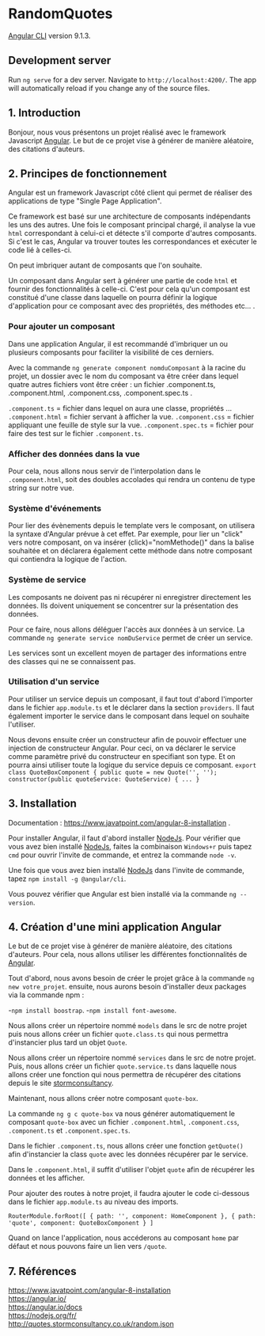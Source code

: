 # RandomQuotes
[Angular CLI](https://github.com/angular/angular-cli) version 9.1.3.
## Development server
Run `ng serve` for a dev server. Navigate to `http://localhost:4200/`. The app will automatically reload if you change any of the source files.

## 1. Introduction

Bonjour, nous vous présentons un projet réalisé avec le framework Javascript [Angular](https://angular.io/). Le but de ce projet vise à générer de manière aléatoire, des citations d'auteurs.

## 2. Principes de fonctionnement

Angular est un framework Javascript côté client qui permet de réaliser des applications de type "Single Page Application". 

Ce framework est basé sur une architecture de composants indépendants les uns des autres. 
Une fois le composant principal chargé, il analyse la vue `html` correspondant à celui-ci et détecte s'il comporte d'autres composants. Si c'est le cas, Angular va trouver toutes les correspondances et exécuter le code lié à celles-ci. 

On peut imbriquer autant de composants que l'on souhaite.

Un composant dans Angular sert à générer une partie de code `html` et fournir des fonctionnalités à celle-ci. C'est pour cela qu'un composant est constitué d'une classe dans laquelle on pourra définir la logique d'application pour ce composant avec des propriétés, des méthodes etc... .

### Pour ajouter un composant

Dans une application Angular, il est recommandé d'imbriquer un ou plusieurs composants pour faciliter la visibilité de ces derniers.

Avec la commande `ng generate component nomduComposant` à la racine du projet, un dossier avec le nom du composant va être créer dans lequel quatre autres fichiers vont être créer : un fichier .component.ts, .component.html, .component.css, .component.spec.ts .

`.component.ts` = fichier dans lequel on aura une classe, propriétés ...
`.component.html` = fichier servant à afficher la vue.
`.component.css` = fichier appliquant une feuille de style sur la vue.
`.component.spec.ts` = fichier pour faire des test sur le fichier `.component.ts`.

### Afficher des données dans la vue

Pour cela, nous allons nous servir de l'interpolation dans le `.component.html`, soit des doubles accolades qui rendra un contenu de type string sur notre vue.

### Système d'événements

Pour lier des évènements depuis le template vers le composant, on utilisera la syntaxe d'Angular prévue à cet effet. Par exemple, pour lier un "click" vers notre composant, on va insérer (click)="nomMethode()" dans la balise souhaitée et on déclarera également cette méthode dans notre composant qui contiendra la logique de l'action.

### Système de service

Les composants ne doivent pas ni récupérer ni enregistrer directement les données. Ils doivent uniquement se concentrer sur la présentation des données. 

Pour ce faire, nous allons déléguer l'accès aux données à un service.
La commande `ng generate service nomDuService` permet de créer un service.

Les services sont un excellent moyen de partager des informations entre des classes qui ne se connaissent pas. 

### Utilisation d'un service

Pour utiliser un service depuis un composant, il faut tout d'abord l'importer dans le fichier `app.module.ts` et le déclarer dans la section `providers`. Il faut également importer le service dans le composant dans lequel on souhaite l'utiliser. 

Nous devons ensuite créer un constructeur afin de pouvoir effectuer une injection de constructeur Angular. Pour ceci, on va déclarer le service comme paramètre privé du constructeur en specifiant son type. Et on pourra ainsi utiliser toute la logique du service depuis ce composant.
`
export class QuoteBoxComponent {
  public quote = new Quote('', '');
  constructor(public quoteService: QuoteService) {
    ...
  }
`
## 3. Installation

Documentation : https://www.javatpoint.com/angular-8-installation .

Pour installer Angular, il faut d'abord installer [NodeJs](https://nodejs.org/fr/).
Pour vérifier que vous avez bien installé [NodeJs](https://nodejs.org/fr/), faites la combinaison `Windows+r` puis tapez `cmd` pour ouvrir l'invite de commande, et entrez la commande `node -v`.

Une fois que vous avez bien installé [NodeJs](https://nodejs.org/fr/) dans l'invite de commande, tapez `npm install -g @angular/cli`.

Vous pouvez vérifier que Angular est bien installé via la commande `ng --version`.

## 4. Création d'une mini application Angular


Le but de ce projet vise à générer de manière aléatoire, des citations d'auteurs.
Pour cela, nous allons utiliser les différentes fonctionnalités de [Angular](https://angular.io/).

Tout d'abord, nous avons besoin de créer le projet grâce à la commande `ng new votre_projet`.
ensuite, nous aurons besoin d'installer deux packages via la commande npm :

-`npm install boostrap`.
-`npm install font-awesome`.

Nous allons créer un répertoire nommé `models` dans le src de notre projet puis nous allons créer un fichier `quote.class.ts`
qui nous permettra d'instancier plus tard un objet `Quote`.

Nous allons créer un répertoire nommé `services` dans le src de notre projet.
Puis, nous allons créer un fichier `quote.service.ts` dans laquelle nous allons créer une fonction qui nous permettra de récupérer des citations depuis le site [stormconsultancy](http://quotes.stormconsultancy.co.uk/random.json).

Maintenant, nous allons créer notre composant `quote-box`.

La commande `ng g c quote-box` va nous générer automatiquement le composant `quote-box` avec un fichier `.component.html`, `.component.css`, `.component.ts` et `.component.spec.ts`.

Dans le fichier `.component.ts`, nous allons créer une fonction `getQuote()` afin d'instancier la class `quote` avec les données récupérer par le service.

Dans le `.component.html`, il suffit d'utiliser l'objet `quote` afin de récupérer les données et les afficher.

Pour ajouter des routes à notre projet, il faudra ajouter le code ci-dessous dans le fichier `app.module.ts` au niveau des imports.

`RouterModule.forRoot([
      {
        path: '',
        component: HomeComponent
      },
      {
        path: 'quote',
        component: QuoteBoxComponent
      }
    ]`

Quand on lance l'application, nous accéderons au composant `home` par défaut et nous pouvons faire un lien vers `/quote`.

## 7. Références
https://www.javatpoint.com/angular-8-installation<br>
https://angular.io/<br>
https://angular.io/docs<br>
https://nodejs.org/fr/<br>
http://quotes.stormconsultancy.co.uk/random.json
